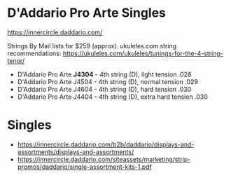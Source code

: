 # D'Addario Pro Arte Singles

https://innercircle.daddario.com/

Strings By Mail lists for $259 (approx).
ukuleles.com string recommendations: https://ukuleles.com/ukuleles/tunings-for-the-4-string-tenor/

- D'Addario Pro Arte **J4304** - 4th string (D), light tension .028
- D'Addario Pro Arte J4504 - 4th string (D), normal tension .029
- D'Addario Pro Arte J4604 - 4th string (D), hard tension .030
- D'Addario Pro Arte J4404 - 4th string (D), extra hard tension .030

# Singles

- https://innercircle.daddario.com/b2b/daddario/displays-and-assortments/displays-and-assortments/
- https://innercircle.daddario.com/siteassets/marketing/strip-promos/daddario/single-assortment-kits-1.pdf

